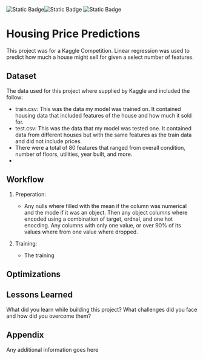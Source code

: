 
![Static Badge](https://img.shields.io/badge/python-3.8%2B-blue?style=for-the-badge&labelColor=%237FFFD4&color=%23FF3D00)![Static Badge](https://img.shields.io/badge/tensorflow-keras-orange?style=for-the-badge&labelColor=%23000080&color=%23FF3D00) 
![Static Badge](https://img.shields.io/badge/scikit-learn-blue?style=for-the-badge&logo=scikitlearn&labelColor=7FFFD4&color=000080) 

# Housing Price Predictions

This project was for a Kaggle Competition. Linear regression was used to predict how much a house might sell for given a select number of features. 


## Dataset

The data used for this project where supplied by Kaggle and included the follow: 

- train.csv: This was the data my model was trained on. It contained housing data that included features of the house and how much it sold for. 
- test.csv: This was the data that my model was tested one. It contained data from different houses but with the same features as the train data and did not include prices. 
- There were a total of 80 features that ranged from overall condition, number of floors, utilities, year built, and more. 
-
## Workflow

1. Preperation: 

    - Any nulls where filled with the mean if the column was numerical and the mode if it was an object. Then any object columns where encoded using a combination of target, ordnal, and one hot enocding. Any columns with only one value, or over 90% of its values where from one value where dropped.  

2. Training: 

    - The training 


## Optimizations




## Lessons Learned

What did you learn while building this project? What challenges did you face and how did you overcome them?


## Appendix

Any additional information goes here
